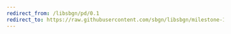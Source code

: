 ```yaml
---
redirect_from: /libsbgn/pd/0.1
redirect_to: https://raw.githubusercontent.com/sbgn/libsbgn/milestone-1/resources/SBGN.xsd
---
```

